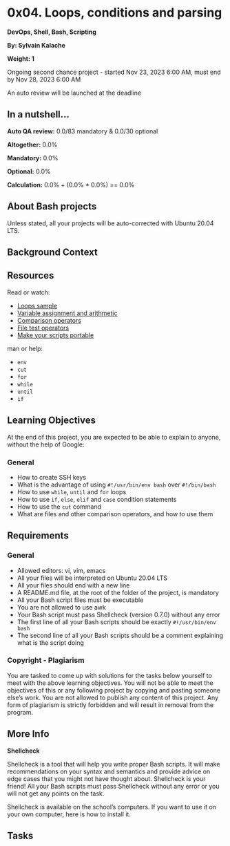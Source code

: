 <!DOCTYPE html>
<html lang="en">
<head>
    <meta charset="UTF-8">
    <meta name="viewport" content="width=device-width, initial-scale=1.0">
    <title>0x04. Loops, conditions and parsing</title>
</head>
<body>

<h1>0x04. Loops, conditions and parsing</h1>

<p><strong>DevOps, Shell, Bash, Scripting</strong></p>
<p><strong>By: Sylvain Kalache</strong></p>
<p><strong>Weight: 1</strong></p>

<p>Ongoing second chance project - started Nov 23, 2023 6:00 AM, must end by Nov 28, 2023 6:00 AM</p>
<p>An auto review will be launched at the deadline</p>

<h2>In a nutshell…</h2>

<p><strong>Auto QA review:</strong> 0.0/83 mandatory & 0.0/30 optional</p>
<p><strong>Altogether:</strong> 0.0%</p>
<p><strong>Mandatory:</strong> 0.0%</p>
<p><strong>Optional:</strong> 0.0%</p>
<p><strong>Calculation:</strong> 0.0% + (0.0% * 0.0%) == 0.0%</p>

<h2>About Bash projects</h2>

<p>Unless stated, all your projects will be auto-corrected with Ubuntu 20.04 LTS.</p>

<h2>Background Context</h2>

<h2>Resources</h2>

<p>Read or watch:</p>
<ul>
    <li><a href="#">Loops sample</a></li>
    <li><a href="#">Variable assignment and arithmetic</a></li>
    <li><a href="#">Comparison operators</a></li>
    <li><a href="#">File test operators</a></li>
    <li><a href="#">Make your scripts portable</a></li>
</ul>

<p>man or help:</p>
<ul>
    <li><code>env</code></li>
    <li><code>cut</code></li>
    <li><code>for</code></li>
    <li><code>while</code></li>
    <li><code>until</code></li>
    <li><code>if</code></li>
</ul>

<h2>Learning Objectives</h2>

<p>At the end of this project, you are expected to be able to explain to anyone, without the help of Google:</p>

<h3>General</h3>
<ul>
    <li>How to create SSH keys</li>
    <li>What is the advantage of using <code>#!/usr/bin/env bash</code> over <code>#!/bin/bash</code></li>
    <li>How to use <code>while</code>, <code>until</code> and <code>for</code> loops</li>
    <li>How to use <code>if</code>, <code>else</code>, <code>elif</code> and <code>case</code> condition statements</li>
    <li>How to use the <code>cut</code> command</li>
    <li>What are files and other comparison operators, and how to use them</li>
</ul>

<h2>Requirements</h2>

<h3>General</h3>
<ul>
    <li>Allowed editors: vi, vim, emacs</li>
    <li>All your files will be interpreted on Ubuntu 20.04 LTS</li>
    <li>All your files should end with a new line</li>
    <li>A README.md file, at the root of the folder of the project, is mandatory</li>
    <li>All your Bash script files must be executable</li>
    <li>You are not allowed to use awk</li>
    <li>Your Bash script must pass Shellcheck (version 0.7.0) without any error</li>
    <li>The first line of all your Bash scripts should be exactly <code>#!/usr/bin/env bash</code></li>
    <li>The second line of all your Bash scripts should be a comment explaining what is the script doing</li>
</ul>

<h3>Copyright - Plagiarism</h3>

<p>You are tasked to come up with solutions for the tasks below yourself to meet with the above learning objectives. You will not be able to meet the objectives of this or any following project by copying and pasting someone else’s work. You are not allowed to publish any content of this project. Any form of plagiarism is strictly forbidden and will result in removal from the program.</p>

<h2>More Info</h2>

<p><strong>Shellcheck</strong></p>
<p>Shellcheck is a tool that will help you write proper Bash scripts. It will make recommendations on your syntax and semantics and provide advice on edge cases that you might not have thought about. Shellcheck is your friend! All your Bash scripts must pass Shellcheck without any error or you will not get any points on the task.</p>

<p>Shellcheck is available on the school’s computers. If you want to use it on your own computer, here is how to install it.</p>

<h2>Tasks</h2>

<!-- Include tasks here -->

</body>
</html>

